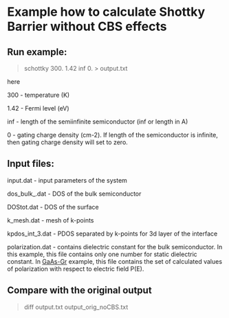 # Example how to calculate Shottky Barrier without CBS effects


## Run example:
> schottky 300. 1.42 inf 0. > output.txt

here

300 - temperature (K)

1.42 - Fermi level (eV)

inf - length of the semiinfinite semiconductor (inf or length in A)

0 - gating charge density (cm-2). If length of the semiconductor is infinite, then gating charge density will set to zero.

## Input files:

input.dat - input parameters of the system

dos_bulk_.dat - DOS of the bulk semiconductor

DOStot.dat - DOS of the surface

k_mesh.dat - mesh of k-points

kpdos_int_3.dat - PDOS separated by k-points for 3d layer of the interface

polarization.dat - contains dielectric constant for the bulk semiconductor. In this example, this file contains only one number for static dielectric constant. In [GaAs-Gr]([Examples/GaAs-Gr](https://github.com/Dmitry-Skachkov/SB/tree/main/Examples/GaAs-Gr)) example, this file contains the set of calculated values of polarization with respect to electric field P(E).   

## Compare with the original output
> diff output.txt output_orig_noCBS.txt





